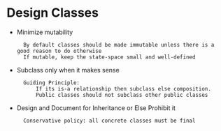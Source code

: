 # Design Classes

- Minimize mutability
        
        By default classes should be made immutable unless there is a good reason to do otherwise
        If mutable, keep the state-space small and well-defined
        
- Subclass only when it makes sense
        
        Guiding Principle: 
            If its is-a relationship then subclass else composition.
            Public classes should not subclass other public classes
            
- Design and Document for Inheritance or Else Prohibit it
        
        Conservative policy: all concrete classes must be final 
         